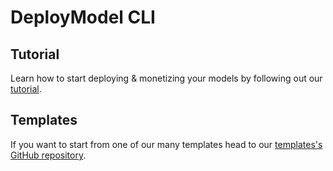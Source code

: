 # DeployModel CLI

## Tutorial
Learn how to start deploying & monetizing your models by following out our [tutorial](https://docs.deploymodel.com/uploading-models).

## Templates
If you want to start from one of our many templates head to our [templates's GitHub repository](https://github.com/DeployModel/deploymodel-templates).
